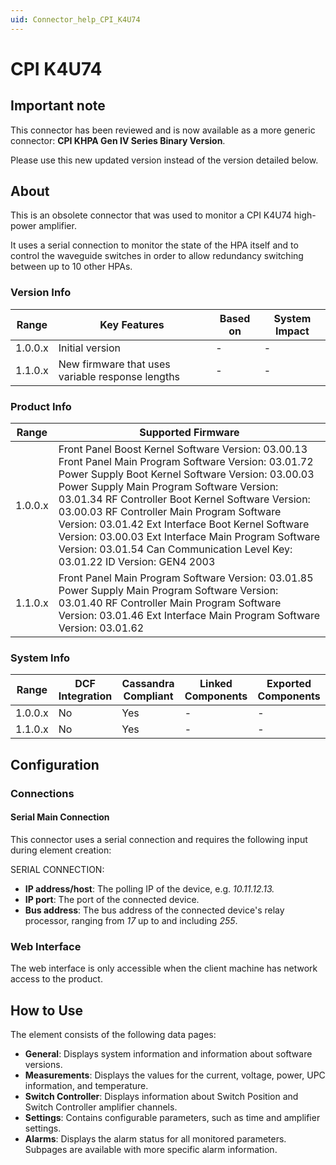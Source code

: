 ```yaml
---
uid: Connector_help_CPI_K4U74
---
```


# CPI K4U74

## Important note

This connector has been reviewed and is now available as a more generic connector: **CPI KHPA Gen IV Series Binary Version**.

Please use this new updated version instead of the version detailed below.

## About

This is an obsolete connector that was used to monitor a CPI K4U74 high-power amplifier.

It uses a serial connection to monitor the state of the HPA itself and to control the waveguide switches in order to allow redundancy switching between up to 10 other HPAs.

### Version Info

| **Range** | **Key Features**                                 | **Based on** | **System Impact** |
|-----------|--------------------------------------------------|--------------|-------------------|
| 1.0.0.x   | Initial version                                  | -            | -                 |
| 1.1.0.x   | New firmware that uses variable response lengths | -            | -                 |

### Product Info

| Range     | Supported Firmware                                                                                                                                                                                                                                                                                                                                                                                                                                                                                 |
|-----------|----------------------------------------------------------------------------------------------------------------------------------------------------------------------------------------------------------------------------------------------------------------------------------------------------------------------------------------------------------------------------------------------------------------------------------------------------------------------------------------------------|
| 1.0.0.x   | Front Panel Boost Kernel Software Version: 03.00.13 Front Panel Main Program Software Version: 03.01.72 Power Supply Boot Kernel Software Version: 03.00.03 Power Supply Main Program Software Version: 03.01.34 RF Controller Boot Kernel Software Version: 03.00.03 RF Controller Main Program Software Version: 03.01.42 Ext Interface Boot Kernel Software Version: 03.00.03 Ext Interface Main Program Software Version: 03.01.54 Can Communication Level Key: 03.01.22 ID Version: GEN4 2003 |
| 1.1.0.x   | Front Panel Main Program Software Version: 03.01.85 Power Supply Main Program Software Version: 03.01.40 RF Controller Main Program Software Version: 03.01.46 Ext Interface Main Program Software Version: 03.01.62                                                                                                                                                                                                                                                                               |

### System Info

| Range     | DCF Integration     | Cassandra Compliant     | Linked Components     | Exported Components     |
|-----------|---------------------|-------------------------|-----------------------|-------------------------|
| 1.0.0.x   | No                  | Yes                     | -                     | -                       |
| 1.1.0.x   | No                  | Yes                     | -                     | -                       |

## Configuration

### Connections

#### Serial Main Connection

This connector uses a serial connection and requires the following input during element creation:

SERIAL CONNECTION:

- **IP address/host**: The polling IP of the device, e.g. *10.11.12.13.*
- **IP port**: The port of the connected device.
- **Bus address**: The bus address of the connected device's relay processor, ranging from *17* up to and including *255*.

### Web Interface

The web interface is only accessible when the client machine has network access to the product.

## How to Use

The element consists of the following data pages:

- **General**: Displays system information and information about software versions.
- **Measurements**: Displays the values for the current, voltage, power, UPC information, and temperature.
- **Switch Controller**: Displays information about Switch Position and Switch Controller amplifier channels.
- **Settings**: Contains configurable parameters, such as time and amplifier settings.
- **Alarms**: Displays the alarm status for all monitored parameters. Subpages are available with more specific alarm information.
